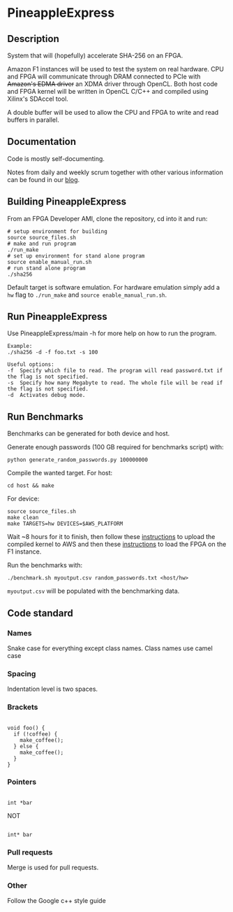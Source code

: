 # PineappleExpress

## Description
System that will (hopefully) accelerate SHA-256 on an FPGA.

Amazon F1 instances will be used to test the system on real hardware. CPU and FPGA will communicate through DRAM connected to PCIe with ~~Amazon's EDMA driver~~ an XDMA driver through OpenCL. Both host code and FPGA kernel will be written in OpenCL C/C++ and compiled using Xilinx's SDAccel tool. 

A double buffer will be used to allow the CPU and FPGA to write and read buffers in parallel.

## Documentation
Code is mostly self-documenting.

Notes from daily and weekly scrum together with other various information can be found in our [blog](https://pineappleblogg.wordpress.com/).

## Building PineappleExpress
From an FPGA Developer AMI, clone the repository, cd into it and run:

```
# setup environment for building
source source_files.sh
# make and run program
./run_make 
# set up environment for stand alone program
source enable_manual_run.sh
# run stand alone program
./sha256
```

Default target is software emulation. For hardware emulation simply add a `hw` flag to `./run_make` and `source enable_manual_run.sh`.

## Run PineappleExpress
Use PineappleExpress/main -h for more help on how to run the program.

```
Example:
./sha256 -d -f foo.txt -s 100
```
```
Useful options:
-f  Specify which file to read. The program will read password.txt if the flag is not specified.
-s  Specify how many Megabyte to read. The whole file will be read if the flag is not specified.
-d  Activates debug mode.
```

## Run Benchmarks
Benchmarks can be generated for both device and host.

Generate enough passwords (100 GB required for benchmarks script) with:

`python generate_random_passwords.py 100000000`

Compile the wanted target. For host:

`cd host && make`

For device:
```
source source_files.sh
make clean
make TARGETS=hw DEVICES=$AWS_PLATFORM
```
Wait ~8 hours for it to finish, then follow these [instructions](https://github.com/aws/aws-fpga/blob/master/SDAccel/README.md#createafi) to upload the compiled kernel to AWS and then these [instructions](https://github.com/aws/aws-fpga/tree/master/hdk/cl/examples#step-by-step-guide-how-to-load-and-test-a-registered-afi-from-within-an-f1-instance) to load the FPGA on the F1 instance.

Run the benchmarks with:

`./benchmark.sh myoutput.csv random_passwords.txt <host/hw>`

`myoutput.csv` will be populated with the benchmarking data.

## Code standard

### Names

Snake case for everything except class names. Class names use camel case

### Spacing

Indentation level is two spaces.

### Brackets

```

void foo() {
  if (!coffee) {
    make_coffee();
  } else {
    make_coffee();
  }
}

```


### Pointers

```

int *bar

```

NOT

```

int* bar

```

### Pull requests

Merge is used for pull requests.


### Other
Follow the Google c++ style guide
